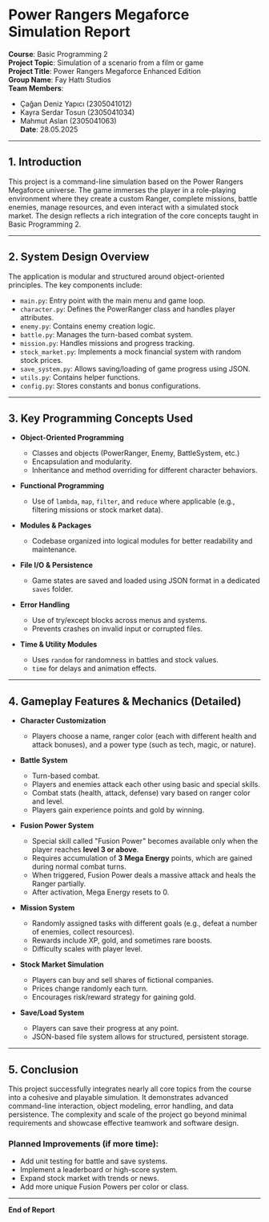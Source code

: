 
# Power Rangers Megaforce Simulation Report

**Course**: Basic Programming 2  
**Project Topic**: Simulation of a scenario from a film or game  
**Project Title**: Power Rangers Megaforce Enhanced Edition  
**Group Name**: Fay Hattı Studios  
**Team Members**:
- Çağan Deniz Yapıcı (2305041012)
- Kayra Serdar Tosun (2305041034)
- Mahmut Aslan (2305041063)  
**Date**: 28.05.2025

---

## 1. Introduction

This project is a command-line simulation based on the Power Rangers Megaforce universe. The game immerses the player in a role-playing environment where they create a custom Ranger, complete missions, battle enemies, manage resources, and even interact with a simulated stock market. The design reflects a rich integration of the core concepts taught in Basic Programming 2.

---

## 2. System Design Overview

The application is modular and structured around object-oriented principles. The key components include:

- `main.py`: Entry point with the main menu and game loop.
- `character.py`: Defines the PowerRanger class and handles player attributes.
- `enemy.py`: Contains enemy creation logic.
- `battle.py`: Manages the turn-based combat system.
- `mission.py`: Handles missions and progress tracking.
- `stock_market.py`: Implements a mock financial system with random stock prices.
- `save_system.py`: Allows saving/loading of game progress using JSON.
- `utils.py`: Contains helper functions.
- `config.py`: Stores constants and bonus configurations.

---

## 3. Key Programming Concepts Used

- **Object-Oriented Programming**
  - Classes and objects (PowerRanger, Enemy, BattleSystem, etc.)
  - Encapsulation and modularity.
  - Inheritance and method overriding for different character behaviors.

- **Functional Programming**
  - Use of `lambda`, `map`, `filter`, and `reduce` where applicable (e.g., filtering missions or stock market data).

- **Modules & Packages**
  - Codebase organized into logical modules for better readability and maintenance.

- **File I/O & Persistence**
  - Game states are saved and loaded using JSON format in a dedicated `saves` folder.

- **Error Handling**
  - Use of try/except blocks across menus and systems.
  - Prevents crashes on invalid input or corrupted files.

- **Time & Utility Modules**
  - Uses `random` for randomness in battles and stock values.
  - `time` for delays and animation effects.

---

## 4. Gameplay Features & Mechanics (Detailed)

- **Character Customization**
  - Players choose a name, ranger color (each with different health and attack bonuses), and a power type (such as tech, magic, or nature).

- **Battle System**
  - Turn-based combat.
  - Players and enemies attack each other using basic and special skills.
  - Combat stats (health, attack, defense) vary based on ranger color and level.
  - Players gain experience points and gold by winning.

- **Fusion Power System**
  - Special skill called "Fusion Power" becomes available only when the player reaches **level 3 or above**.
  - Requires accumulation of **3 Mega Energy** points, which are gained during normal combat turns.
  - When triggered, Fusion Power deals a massive attack and heals the Ranger partially.
  - After activation, Mega Energy resets to 0.

- **Mission System**
  - Randomly assigned tasks with different goals (e.g., defeat a number of enemies, collect resources).
  - Rewards include XP, gold, and sometimes rare boosts.
  - Difficulty scales with player level.

- **Stock Market Simulation**
  - Players can buy and sell shares of fictional companies.
  - Prices change randomly each turn.
  - Encourages risk/reward strategy for gaining gold.

- **Save/Load System**
  - Players can save their progress at any point.
  - JSON-based file system allows for structured, persistent storage.

---

## 5. Conclusion

This project successfully integrates nearly all core topics from the course into a cohesive and playable simulation. It demonstrates advanced command-line interaction, object modeling, error handling, and data persistence. The complexity and scale of the project go beyond minimal requirements and showcase effective teamwork and software design.

### Planned Improvements (if more time):
- Add unit testing for battle and save systems.
- Implement a leaderboard or high-score system.
- Expand stock market with trends or news.
- Add more unique Fusion Powers per color or class.

---

**End of Report**

